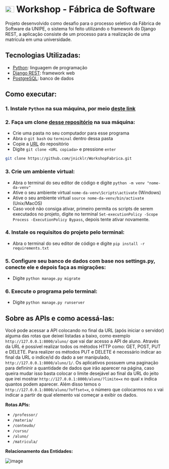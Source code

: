 # <img src = "https://i.imgur.com/saCuWe2.png" alt="bandeira americana" width="28" height="20"> Workshop - Fábrica de Software

Projeto desenvolvido como desafio para o processo seletivo da Fábrica de Software da UNIPE, o sistema foi feito utilizando o framework do Django REST, a aplicação consiste de um processo para a realização de uma matrícula em uma universidade.

## Tecnologias Utilizadas:

* [Python](https://www.python.org/): linguagem de programação
* [Django REST](https://www.django-rest-framework.org/): framework web
* [PostgreSQL](https://www.postgresql.org/): banco de dados

## Como executar:

### **1. Instale `Python` na sua máquina, por meio [deste link](https://www.python.org/)**

### **2. Faça um clone [desse repositório](https://github.com/jnicklr/WorkshopFabrica.git) na sua máquina:**

* Crie uma pasta no seu computador para esse programa
* Abra o `git bash` ou `terminal` dentro dessa pasta
* Copie a [URL](https://github.com/jnicklr/WorkshopFabrica.git) do repositório
* Digite `git clone <URL copiada>` e pressione `enter`
```bash
git clone https://github.com/jnicklr/WorkshopFabrica.git
```

### **3. Crie um ambiente virtual:**

* Abra o terminal do seu editor de código e digite `python -m venv "nome-da-venv"`
* Ative o seu ambiente virtual `nome-da-venv\Scripts\activate` (Windows)
* Ative o seu ambiente virtual `source nome-da-venv/bin/activate` (Unix/MacOS)
* Caso você não consiga ativar, primeiro permita os scripts de serem executados no projeto, digite no terminal `Set-executionPolicy -Scope Process -ExecutionPolicy Bypass`, depois tente ativar novamente.

### **4. Instale os requisitos do projeto pelo terminal:**

* Abra o terminal do seu editor de código e digite `pip install -r requirements.txt`

### **5. Configure seu banco de dados com base nos settings.py, conecte ele e depois faça as migrações:**
* Digite `python manage.py migrate`

### **6. Execute o programa pelo terminal:**
* Digite `python manage.py runserver`

## Sobre as APIs e como acessá-las:

Você pode acessar a API colocando no final da URL (após iniciar o servidor) alguma das rotas que deixei listadas a baixo, como exemplo `http://127.0.0.1:8000/aluno/` que vai dar acesso a API de aluno. Através da URL é possível realizar todos os métodos HTTP como: GET, POST, PUT e DELETE. Para realizer os métodos PUT e DELETE é necessário indicar ao final da URL o indíce/id do dado a ser manipulado, `http://127.0.0.1:8000/aluno/1/`. Os aplicativos possuem uma paginação para defininir a quantidade de dados que irão aparecer na página, caso queira mudar isso basta colocar o limite desejável ao final da URL do jeito que irei mostrar `http://127.0.0.1:8000/aluno/?limite=x` no qual x indica quantos podem aparecer. Além disso temos o `http://127.0.0.1:8000/aluno/?offset=x`, o número que colocarmos no x vai indicar a partir de qual elemento vai começar a exibir os dados.

**Rotas APIs:**
* `/professor/`
* `/materia/`
* `/conteudo/`
* `/curso/`
* `/aluno/`
* `/matricula/` 

**Relacionamento das Entidades:**

![image](https://github.com/jnicklr/WorkshopFabrica/assets/102833896/4b0ab933-d76e-45d9-be74-3c01d2a2b93e)
